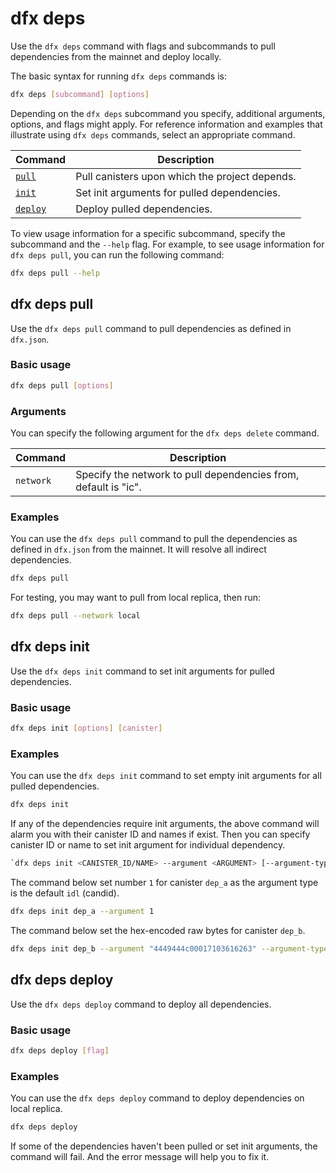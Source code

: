# dfx deps

Use the `dfx deps` command with flags and subcommands to pull dependencies from the mainnet and deploy locally.

The basic syntax for running `dfx deps` commands is:

``` bash
dfx deps [subcommand] [options]
```

Depending on the `dfx deps` subcommand you specify, additional arguments, options, and flags might apply. For reference information and examples that illustrate using `dfx deps` commands, select an appropriate command.

| Command                      | Description                                    |
| ---------------------------- | ---------------------------------------------- |
| [`pull`](#dfx-deps-pull)     | Pull canisters upon which the project depends. |
| [`init`](#dfx-deps-init)     | Set init arguments for pulled dependencies.    |
| [`deploy`](#dfx-deps-deploy) | Deploy pulled dependencies.                    |

To view usage information for a specific subcommand, specify the subcommand and the `--help` flag. For example, to see usage information for `dfx deps pull`, you can run the following command:

``` bash
dfx deps pull --help
```

## dfx deps pull

Use the `dfx deps pull` command to pull dependencies as defined in `dfx.json`.

### Basic usage

``` bash
dfx deps pull [options]
```

### Arguments

You can specify the following argument for the `dfx deps delete` command.

| Command   | Description                                                     |
| --------- | --------------------------------------------------------------- |
| `network` | Specify the network to pull dependencies from, default is "ic". |

### Examples

You can use the `dfx deps pull` command to pull the dependencies as defined in `dfx.json` from the mainnet. It will resolve all indirect dependencies.

``` bash
dfx deps pull
```

For testing, you may want to pull from local replica, then run:

```bash
dfx deps pull --network local
```

## dfx deps init

Use the `dfx deps init` command to set init arguments for pulled dependencies.

### Basic usage

``` bash
dfx deps init [options] [canister]
```

### Examples

You can use the `dfx deps init` command to set empty init arguments for all pulled dependencies.

``` bash
dfx deps init
```

If any of the dependencies require init arguments, the above command will alarm you with their canister ID and names if exist. Then you can specify canister ID or name to set init argument for individual dependency.

```bash
`dfx deps init <CANISTER_ID/NAME> --argument <ARGUMENT> [--argument-type <TYPE>]`
```

The command below set number `1` for canister `dep_a` as the argument type is the default `idl` (candid).

```bash
dfx deps init dep_a --argument 1
```

The command below set the hex-encoded raw bytes for canister `dep_b`.

```bash
dfx deps init dep_b --argument "4449444c00017103616263" --argument-type raw
```

## dfx deps deploy

Use the `dfx deps deploy` command to deploy all dependencies.

### Basic usage

``` bash
dfx deps deploy [flag]
```

### Examples

You can use the `dfx deps deploy` command to deploy dependencies on local replica.

``` bash
dfx deps deploy
```

If some of the dependencies haven't been pulled or set init arguments, the command will fail. And the error message will help you to fix it.
